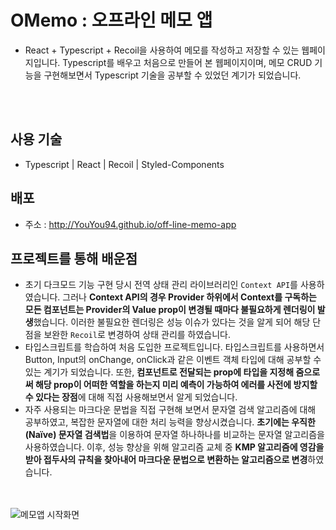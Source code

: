 # OMemo : 오프라인 메모 앱

- React + Typescript + Recoil을 사용하여 메모를 작성하고 저장할 수 있는 웹페이지입니다. Typescript를 배우고 처음으로 만들어 본 웹페이지이며, 메모 CRUD 기능을 구현해보면서 Typescript 기술을 공부할 수 있었던 계기가 되었습니다.

</br>
</br>

## 사용 기술

- Typescript | React | Recoil | Styled-Components

## 배포

- 주소 : http://YouYou94.github.io/off-line-memo-app

## 프로젝트를 통해 배운점

- 초기 다크모드 기능 구현 당시 전역 상태 관리 라이브러리인 `Context API`를 사용하였습니다. 그러나 **Context API의 경우 Provider 하위에서 Context를 구독하는 모든 컴포넌트는 Provider의 Value prop이 변경될 때마다 불필요하게 렌더링이 발생**했습니다. 이러한 불필요한 렌더링은 성능 이슈가 있다는 것을 알게 되어 해당 단점을 보완한 `Recoil`로 변경하여 상태 관리를 하였습니다.
- 타입스크립트를 학습하여 처음 도입한 프로젝트입니다. 타입스크립트를 사용하면서 Button, Input의 onChange, onClick과 같은 이벤트 객체 타입에 대해 공부할 수 있는 계기가 되었습니다. 또한, **컴포넌트로 전달되는 prop에 타입을 지정해 줌으로써 해당 prop이 어떠한 역할을 하는지 미리 예측이 가능하여 에러를 사전에 방지할 수 있다는 장점**에 대해 직접 사용해보면서 알게 되었습니다.
- 자주 사용되는 마크다운 문법을 직접 구현해 보면서 문자열 검색 알고리즘에 대해 공부하였고, 복잡한 문자열에 대한 처리 능력을 향상시켰습니다. **초기에는 우직한(Naïve) 문자열 검색법**을 이용하여 문자열 하나하나를 비교하는 문자열 알고리즘을 사용하였습니다. 이후, 성능 향상을 위해 알고리즘 교체 중 **KMP 알고리즘에 영감을 받아 접두사의 규칙을 찾아내어 마크다운 문법으로 변환하는 알고리즘으로 변경**하였습니다.

</br>
</br>

<img src='readme/memoapp.png' alt="메모앱 시작화면">
